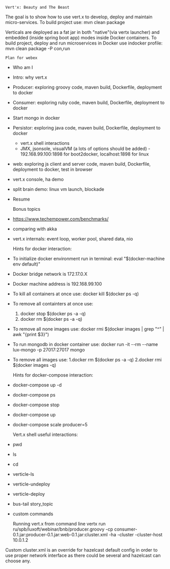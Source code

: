     Vert'x: Beauty and The Beast

The goal is to show how to use vert.x to develop, deploy and maintain micro-services.
To build project use: mvn clean package

Verticals are deployed as a fat jar in both "native"(via vertx launcher) and embedded (inside spring boot app) 
modes inside Docker containers. 
To build project, deploy and run microservices in Docker use indocker profile: mvn clean package -P con,run  

 
    Plan for webex
 - Who am I
 - Intro: why vert.x
 - Producer: exploring groovy code, maven build, Dockerfile, deployment to docker
 - Consumer: exploring ruby code, maven build, Dockerfile, deployment to docker
 - Start mongo in docker
 - Persistor: exploring java code, maven build, Dockerfile, deployment to docker
    - vert.x shell interactions
    - JMX, jsonsole, visualVM (a lots of options should be added) - 192.168.99.100:1898 for boot2docker, localhost:1898 for linux
 - web: exploring js client and server code, maven build, Dockerfile, deployment to docker, test in browser
 - vert.x console, ha demo
 - split brain demo: linux vm launch, blockade
 - Resume 
 
 
    Bonus topics
- https://www.techempower.com/benchmarks/
- comparing with akka
- vert.x internals: event loop, worker pool, shared data, nio 
 

    Hints for docker interaction:
 - To initialize docker environment run in terminal: eval "$(docker-machine env default)"
 - Docker bridge network is 172.17.0.X
 - Docker machine address is 192.168.99.100
 - To kill all containers at once use: docker kill $(docker ps -q)
 - To remove all containters at once use:
    1. docker stop $(docker ps -a -q)
    2. docker rm $(docker ps -a -q)
 - To remove all none images use: docker rmi $(docker images | grep "^<none>" | awk "{print $3}")
 - To run mongodb in docker container use: docker run -it --rm --name lux-mongo -p 27017:27017 mongo
 - To remove all images use:
    1.docker rm $(docker ps -a -q) 
    2.docker rmi $(docker images -q)
 
 
     Hints for docker-compose interaction: 
 - docker-compose up -d
 - docker-compose ps
 - docker-compose stop
 - docker-compose up
 - docker-compose scale producer=5

 
    Vert.x shell useful interactions:
 - pwd
 - ls
 - cd
 - verticle-ls
 - verticle-undeploy
 - verticle-deploy
 - bus-tail story_topic
 - custom commands
  

    Running vert.x from command line
vertx run ru/spb/luxoft/webinar/bnb/producer.groovy -cp consumer-0.1.jar:producer-0.1.jar:web-0.1.jar:cluster.xml -ha -cluster -cluster-host 10.0.1.2

Custom cluster.xml is an override for hazelcast default config in order to use proper network interface as 
there could be several and hazelcast can choose any.